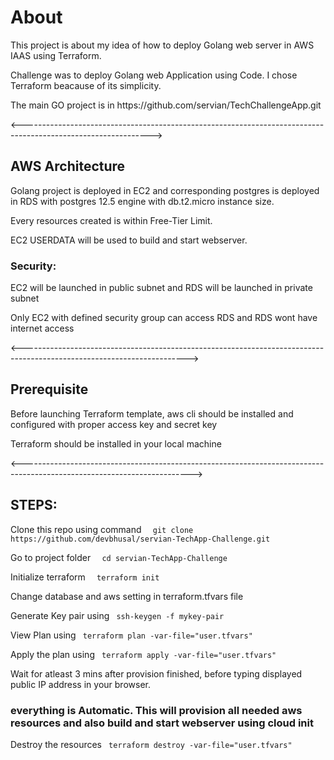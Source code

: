 <h1> About </h1>
<p> This project is about my idea of how to deploy Golang web server in AWS IAAS using Terraform. </p>
<p> Challenge was to deploy Golang web Application using Code. I chose Terraform beacause of its simplicity. </p>
<p> The main GO project is in  https://github.com/servian/TechChallengeApp.git </p>

<-------------------------------------------------------------------------------------------------------------->

<h2> AWS Architecture </h2>
<p>  Golang project is deployed in EC2 and corresponding postgres is deployed in RDS with postgres 12.5 engine with db.t2.micro instance size. <p>
<p> Every resources created is within Free-Tier Limit. </p>

<p> EC2 USERDATA will be used to build and start webserver. </p> 

<h3> Security: </h3>
<p> EC2 will be launched in public subnet and RDS will be launched in private subnet </p>
<p> Only EC2 with defined security group can access RDS and RDS wont have internet access </p>


<----------------------------------------------------------------------------------------------------------------------->

<h2> Prerequisite </h2>
<p> Before launching Terraform template, aws cli should be installed and configured with proper access key and secret key </p>
<p> Terraform should be installed in your local machine </p>

<------------------------------------------------------------------------------------------------------------------------>

<h2> STEPS: </h2>

 <p>Clone this repo using command <code>  git clone https://github.com/devbhusal/servian-TechApp-Challenge.git </code></p>
 <p> Go to project folder         <code>  cd servian-TechApp-Challenge </code></p>
 <p>Initialize terraform          <code>  terraform init</code></p>
 <p>Change database and aws setting in terraform.tfvars file </code></p>
 <p>Generate Key pair using        <code> ssh-keygen -f mykey-pair  </code></p>
 <p>View Plan using                <code> terraform plan -var-file="user.tfvars"  </code></p>
 <p>Apply the plan using           <code> terraform apply -var-file="user.tfvars" </code></p>
 
 <p>Wait for atleast 3 mins after provision finished, before typing displayed public IP address in your browser.</p>
 <h3> everything is Automatic. This will provision all needed  aws resources and also build and start webserver using cloud init </h3>

 <p>Destroy the resources          <code> terraform destroy -var-file="user.tfvars" </code></p>



